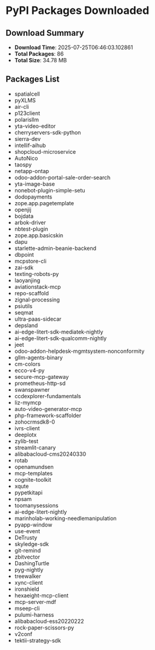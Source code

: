 # PyPI Packages Downloaded

## Download Summary
- **Download Time**: 2025-07-25T06:46:03.102861
- **Total Packages**: 86
- **Total Size**: 34.78 MB

## Packages List
- spatialcell
- pyXLMS
- air-cli
- p123client
- polarisllm
- yta-video-editor
- cherryservers-sdk-python
- sierra-dev
- intellif-aihub
- shopcloud-microservice
- AutoNico
- taospy
- netapp-ontap
- odoo-addon-portal-sale-order-search
- yta-image-base
- nonebot-plugin-simple-setu
- dodopayments
- zope.app.pagetemplate
- openjij
- bojdata
- arbok-driver
- nbtest-plugin
- zope.app.basicskin
- dapu
- starlette-admin-beanie-backend
- dbpoint
- mcpstore-cli
- zai-sdk
- texting-robots-py
- laoyanjing
- aviationstack-mcp
- repo-scaffold
- zignal-processing
- psiutils
- seqmat
- ultra-paas-sidecar
- depsland
- ai-edge-litert-sdk-mediatek-nightly
- ai-edge-litert-sdk-qualcomm-nightly
- jeet
- odoo-addon-helpdesk-mgmtsystem-nonconformity
- gllm-agents-binary
- cm-colors
- ecco-v4-py
- secure-mcp-gateway
- prometheus-http-sd
- swanspawner
- ccdexplorer-fundamentals
- liz-mymcp
- auto-video-generator-mcp
- php-framework-scaffolder
- zohocrmsdk8-0
- ivrs-client
- deeplotx
- zylib-test
- streamlit-canary
- alibabacloud-cms20240330
- rotab
- openamundsen
- mcp-templates
- cognite-toolkit
- xqute
- pypetkitapi
- npsam
- toomanysessions
- ai-edge-litert-nightly
- marinholab-working-needlemanipulation
- pyapp-window
- use-event
- DeTrusty
- skyledge-sdk
- git-remind
- zbitvector
- DashingTurtle
- pyg-nightly
- treewalker
- xync-client
- ironshield
- hexaeight-mcp-client
- mcp-server-mdf
- mseep-cli
- pulumi-harness
- alibabacloud-ess20220222
- rock-paper-scissors-py
- v2conf
- tektii-strategy-sdk
